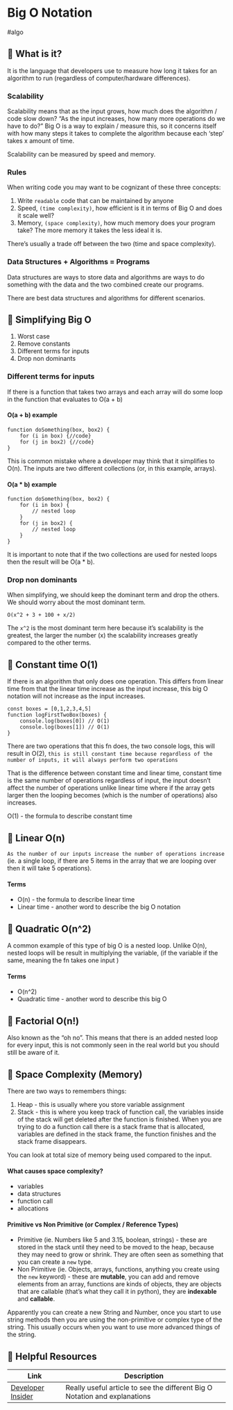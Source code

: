 # Big O Notation
#algo

## 🌱 What is it? 
It is the language that developers use to measure how long it takes for an algorithm to run (regardless of computer/hardware differences).

### Scalability
Scalability means that as the input grows, how much does the algorithm / code slow down? “As the input increases, how many more operations do we have to do?” Big O is a way to explain / measure this, so it concerns itself with how many steps it takes to complete the algorithm because each ‘step’ takes x amount of time. 

Scalability can be measured by speed and memory. 

### Rules 
When writing code you may want to be cognizant of these three concepts:
1. Write `readable` code that can be maintained by anyone
2. Speed, `(time complexity)`, how efficient is it in terms of Big O and does it scale well?
3. Memory, `(space complexity)`, how much memory does your program take? The more memory it takes the less ideal it is. 

There’s usually a trade off between the two (time and space complexity).

### Data Structures + Algorithms = Programs
Data structures are ways to store data and algorithms are ways to do something with the data and the two combined create our programs. 

There are best data structures and algorithms for different scenarios. 

## 🌱 Simplifying Big O
1. Worst case 
2. Remove constants
3. Different terms for inputs
4. Drop non dominants

### Different terms for inputs 
If there is a function that takes two arrays and each array will do some loop in the function that evaluates to O(a + b)

#### O(a + b) example
```
function doSomething(box, box2) {
	for (i in box) {//code}
 	for (j in box2) {//code}
}
```
This is common mistake where a developer may think that it simplifies to O(n). The inputs are two different collections (or, in this example, arrays).

#### O(a * b) example
```
function doSomething(box, box2) {
	for (i in box) {
		// nested loop
	}
 	for (j in box2) {
		// nested loop
	}
}
```

It is important to note that if the two collections are used for nested loops then the result will be O(a * b).

### Drop non dominants 
When simplifying, we should keep the dominant term and drop the others. We should worry about the most dominant term. 

`O(x^2 + 3 + 100 + x/2)`

The `x^2` is the most dominant term here because it’s scalability is the greatest, the larger the number (x) the scalability increases greatly compared to the other terms. 

## 🌱 Constant time O(1)
If there is an algorithm that only does one operation. This differs from linear time from that the linear time increase as the input increase, this big O notation will not increase as the input increases. 

```
const boxes = [0,1,2,3,4,5]
function logFirstTwoBox(boxes) {
	console.log(boxes[0]) // O(1)
	console.log(boxes[1]) // O(1)
}
```

There are two operations that this fn does, the two console logs, this will result in O(2), `this is still constant time because regardless of the number of inputs, it will always perform two operations`

That is the difference between constant time and linear time, constant time is the same number of operations regardless of input, the input doesn’t affect the number of operations unlike linear time where if the array gets larger then the looping becomes (which is the number of operations) also increases. 

O(1) - the formula to describe constant time

## 🌱 Linear O(n)
`As the number of our inputs increase the number of operations increase` (ie. a single loop, if there are 5 items in the array that we are looping over then it will take 5 operations).

#### Terms
- O(n) - the formula to describe linear time
- Linear time - another word to describe the big O notation 

## 🌱 Quadratic O(n^2) 
A common example of this type of big O is a nested loop. Unlike O(n), nested loops will be result in multiplying the variable, (if the variable if the same, meaning the fn takes one input )

#### Terms
- O(n^2)
- Quadratic time - another word to describe this big O

## 🌱 Factorial O(n!)
Also known as the “oh no”. This means that there is an added nested loop for every input, this is not commonly seen in the real world but you should still be aware of it. 

## 🌱 Space Complexity (Memory)
There are two ways to remembers things:
1. Heap - this is usually where you store variable assignment 
2. Stack - this is where you keep track of function call, the variables inside of the stack  will get deleted after the function is finished. 
When you are trying to do a function call there is a stack frame that is allocated, variables are defined in the stack frame, the function finishes and the stack frame disappears. 

You can look at total size of memory being used compared to the input. 

#### What causes space complexity?
- variables
- data structures
- function call
- allocations

#### Primitive vs Non Primitive (or Complex / Reference Types)
- Primitive (ie. Numbers like 5 and 3.15, boolean, strings) - these are stored in the stack until they need to be moved to the heap, because they may need to grow or shrink. They are often seen as something that you can create a `new` type. 
- Non Primitive (ie. Objects, arrays, functions, anything you create using the `new` keyword) - these are **mutable**, you can add and remove elements from an array, functions are kinds of objects, they are objects that are callable (that’s what they call it in python), they are **indexable** and **callable**. 

Apparently you can create a new String and Number, once you start to use string methods then you are using the non-primitive or complex type of the string. This usually occurs when you want to use more advanced things of the string. 

## 🌱 Helpful Resources
| Link                                                                | Description                                                                |
|---------------------------------------------------------------------|----------------------------------------------------------------------------|
| [Developer Insider](https://developerinsider.co/big-o-notation-explained-with-examples/) | Really useful article to see the different Big O Notation and explanations |
